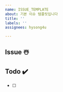 ```yaml
---
name: ISSUE_TEMPLATE
about: 기본 이슈 템플릿입니다
title: ''
labels: ''
assignees: hysong4u

---
```


## Issue ☃️

## Todo ✔️
- [ ]
